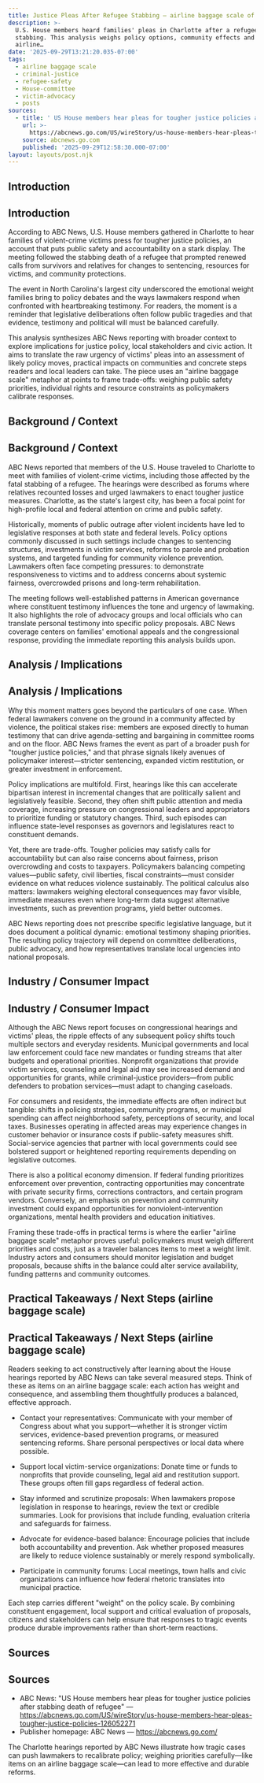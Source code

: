 ```yaml
---
title: Justice Pleas After Refugee Stabbing — airline baggage scale of reform
description: >-
  U.S. House members heard families' pleas in Charlotte after a refugee's fatal
  stabbing. This analysis weighs policy options, community effects and an
  airline…
date: '2025-09-29T13:21:20.035-07:00'
tags:
  - airline baggage scale
  - criminal-justice
  - refugee-safety
  - House-committee
  - victim-advocacy
  - posts
sources:
  - title: ' US House members hear pleas for tougher justice policies after stabbing death of refugee'
    url: >-
      https://abcnews.go.com/US/wireStory/us-house-members-hear-pleas-tougher-justice-policies-126052271
    source: abcnews.go.com
    published: '2025-09-29T12:58:30.000-07:00'
layout: layouts/post.njk
---
```


## Introduction

## Introduction

According to ABC News, U.S. House members gathered in Charlotte to hear families of violent-crime victims press for tougher justice policies, an account that puts public safety and accountability on a stark display. The meeting followed the stabbing death of a refugee that prompted renewed calls from survivors and relatives for changes to sentencing, resources for victims, and community protections.

The event in North Carolina's largest city underscored the emotional weight families bring to policy debates and the ways lawmakers respond when confronted with heartbreaking testimony. For readers, the moment is a reminder that legislative deliberations often follow public tragedies and that evidence, testimony and political will must be balanced carefully.

This analysis synthesizes ABC News reporting with broader context to explore implications for justice policy, local stakeholders and civic action. It aims to translate the raw urgency of victims' pleas into an assessment of likely policy moves, practical impacts on communities and concrete steps readers and local leaders can take. The piece uses an "airline baggage scale" metaphor at points to frame trade-offs: weighing public safety priorities, individual rights and resource constraints as policymakers calibrate responses.

## Background / Context

## Background / Context

ABC News reported that members of the U.S. House traveled to Charlotte to meet with families of violent-crime victims, including those affected by the fatal stabbing of a refugee. The hearings were described as forums where relatives recounted losses and urged lawmakers to enact tougher justice measures. Charlotte, as the state's largest city, has been a focal point for high-profile local and federal attention on crime and public safety.

Historically, moments of public outrage after violent incidents have led to legislative responses at both state and federal levels. Policy options commonly discussed in such settings include changes to sentencing structures, investments in victim services, reforms to parole and probation systems, and targeted funding for community violence prevention. Lawmakers often face competing pressures: to demonstrate responsiveness to victims and to address concerns about systemic fairness, overcrowded prisons and long-term rehabilitation.

The meeting follows well-established patterns in American governance where constituent testimony influences the tone and urgency of lawmaking. It also highlights the role of advocacy groups and local officials who can translate personal testimony into specific policy proposals. ABC News coverage centers on families' emotional appeals and the congressional response, providing the immediate reporting this analysis builds upon.

## Analysis / Implications

## Analysis / Implications

Why this moment matters goes beyond the particulars of one case. When federal lawmakers convene on the ground in a community affected by violence, the political stakes rise: members are exposed directly to human testimony that can drive agenda-setting and bargaining in committee rooms and on the floor. ABC News frames the event as part of a broader push for "tougher justice policies," and that phrase signals likely avenues of policymaker interest—stricter sentencing, expanded victim restitution, or greater investment in enforcement.

Policy implications are multifold. First, hearings like this can accelerate bipartisan interest in incremental changes that are politically salient and legislatively feasible. Second, they often shift public attention and media coverage, increasing pressure on congressional leaders and appropriators to prioritize funding or statutory changes. Third, such episodes can influence state-level responses as governors and legislatures react to constituent demands.

Yet, there are trade-offs. Tougher policies may satisfy calls for accountability but can also raise concerns about fairness, prison overcrowding and costs to taxpayers. Policymakers balancing competing values—public safety, civil liberties, fiscal constraints—must consider evidence on what reduces violence sustainably. The political calculus also matters: lawmakers weighing electoral consequences may favor visible, immediate measures even where long-term data suggest alternative investments, such as prevention programs, yield better outcomes.

ABC News reporting does not prescribe specific legislative language, but it does document a political dynamic: emotional testimony shaping priorities. The resulting policy trajectory will depend on committee deliberations, public advocacy, and how representatives translate local urgencies into national proposals.

## Industry / Consumer Impact

## Industry / Consumer Impact

Although the ABC News report focuses on congressional hearings and victims' pleas, the ripple effects of any subsequent policy shifts touch multiple sectors and everyday residents. Municipal governments and local law enforcement could face new mandates or funding streams that alter budgets and operational priorities. Nonprofit organizations that provide victim services, counseling and legal aid may see increased demand and opportunities for grants, while criminal-justice providers—from public defenders to probation services—must adapt to changing caseloads.

For consumers and residents, the immediate effects are often indirect but tangible: shifts in policing strategies, community programs, or municipal spending can affect neighborhood safety, perceptions of security, and local taxes. Businesses operating in affected areas may experience changes in customer behavior or insurance costs if public-safety measures shift. Social-service agencies that partner with local governments could see bolstered support or heightened reporting requirements depending on legislative outcomes.

There is also a political economy dimension. If federal funding prioritizes enforcement over prevention, contracting opportunities may concentrate with private security firms, corrections contractors, and certain program vendors. Conversely, an emphasis on prevention and community investment could expand opportunities for nonviolent-intervention organizations, mental health providers and education initiatives.

Framing these trade-offs in practical terms is where the earlier "airline baggage scale" metaphor proves useful: policymakers must weigh different priorities and costs, just as a traveler balances items to meet a weight limit. Industry actors and consumers should monitor legislation and budget proposals, because shifts in the balance could alter service availability, funding patterns and community outcomes.

## Practical Takeaways / Next Steps (airline baggage scale)

## Practical Takeaways / Next Steps (airline baggage scale)

Readers seeking to act constructively after learning about the House hearings reported by ABC News can take several measured steps. Think of these as items on an airline baggage scale: each action has weight and consequence, and assembling them thoughtfully produces a balanced, effective approach.

- Contact your representatives: Communicate with your member of Congress about what you support—whether it is stronger victim services, evidence-based prevention programs, or measured sentencing reforms. Share personal perspectives or local data where possible.

- Support local victim-service organizations: Donate time or funds to nonprofits that provide counseling, legal aid and restitution support. These groups often fill gaps regardless of federal action.

- Stay informed and scrutinize proposals: When lawmakers propose legislation in response to hearings, review the text or credible summaries. Look for provisions that include funding, evaluation criteria and safeguards for fairness.

- Advocate for evidence-based balance: Encourage policies that include both accountability and prevention. Ask whether proposed measures are likely to reduce violence sustainably or merely respond symbolically.

- Participate in community forums: Local meetings, town halls and civic organizations can influence how federal rhetoric translates into municipal practice.

Each step carries different "weight" on the policy scale. By combining constituent engagement, local support and critical evaluation of proposals, citizens and stakeholders can help ensure that responses to tragic events produce durable improvements rather than short-term reactions.

## Sources

## Sources

- ABC News: "US House members hear pleas for tougher justice policies after stabbing death of refugee" — https://abcnews.go.com/US/wireStory/us-house-members-hear-pleas-tougher-justice-policies-126052271
- Publisher homepage: ABC News — https://abcnews.go.com/

The Charlotte hearings reported by ABC News illustrate how tragic cases can push lawmakers to recalibrate policy; weighing priorities carefully—like items on an airline baggage scale—can lead to more effective and durable reforms.
